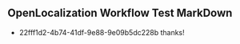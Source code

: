 ## OpenLocalization Workflow Test MarkDown
* 22fff1d2-4b74-41df-9e88-9e09b5dc228b thanks!

<!--HONumber=Aug16_HO1-->


